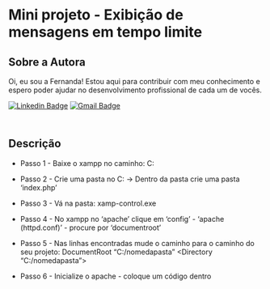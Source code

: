 # Mini projeto - Exibição de mensagens em tempo limite

## Sobre a Autora
Oi, eu sou a Fernanda! Estou aqui para contribuir com meu conhecimento e espero poder ajudar no desenvolvimento profissional de cada um de vocês.

[![Linkedin Badge](https://img.shields.io/badge/-Fernanda_Maki_Hirose-blue?style=flat-square&logo=Linkedin&logoColor=white&link=https://www.linkedin.com/in/fernanda-maki-hirose-801117208/)](https://www.linkedin.com/in/fernanda-maki-hirose-801117208/)  [![Gmail Badge](https://img.shields.io/badge/-femahi2020@gmail.com-c14438?style=flat-square&logo=Gmail&logoColor=white&link=mailto:femahi2020@gmail.com)](mailto:femahi2020@gmail.com)


## <br />Descrição
- Passo 1 - Baixe o xampp no caminho: C:
- Passo 2 - Crie uma pasta no C: -> Dentro da pasta crie uma pasta ‘index.php’
- Passo 3 - Vá na pasta: xamp-control.exe
- Passo 4 - No xampp no ‘apache’ clique em ‘config’ - ‘apache (httpd.conf)’ - procure por ‘documentroot’

- Passo 5 - Nas linhas encontradas mude o caminho para o caminho do seu projeto:
DocumentRoot “C:/nomedapasta”
<Directory “C:/nomedapasta”>

- Passo 6 - Inicialize o apache - coloque um código dentro


